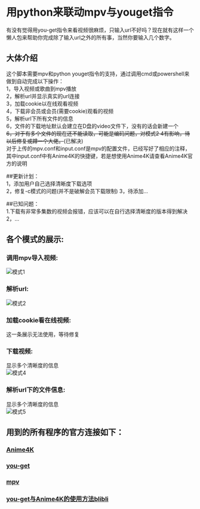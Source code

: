 # 用python来联动mpv与youget指令
有没有觉得用you-get指令来看视频很麻烦，只输入url不好吗？现在就有这样一个懒人包来帮助你完成除了输入url之外的所有事，当然你要输入几个数字。
## 大体介绍  
这个脚本需要mpv和python youget指令的支持，通过调用cmd或powershell来做到自动完成以下操作：  
1，导入视频或歌曲到mpv播放  
2，解析url并显示真实的url连接  
3，加载cookie以在线观看视频  
4，下载非会员或会员(需要cookie)观看的视频  
5，解析url下所有文件的信息  
6，文件的下载地址默认会建立在D盘的video文件下，没有的话会新建一个  
~~6，对于有多个文件的现在还不能读取，可能是编码问题，对模式2 4有影响，待以后修复或蹲一个大佬。~~(已解决)  
对于上传的mpv.conf和input.conf是mpv的配置文件，已经写好了相应的注释，其中input.conf中有Anime4K的快捷键，若是想使用Anime4K请查看Anime4K官方的说明  
  
##更新计划：  
1，添加用户自己选择清晰度下载选项  
2，修复-c模式的问题(并不是破解会员下载限制)
3，待添加...  
  
##已知问题：  
1.下载有非常多集数的视频会报错，应该可以在自行选择清晰度的版本得到解决
2，...
  
## 各个模式的展示:  
### 调用mpv导入视频:  
![模式1](https://github.com/DSN2002/-youget-mpv-python-/blob/main/%E8%A1%A8%E7%A4%BA/mod%201.jpg)  
  
### 解析url:  
  
![模式2](https://github.com/DSN2002/-youget-mpv-python-/blob/main/%E8%A1%A8%E7%A4%BA/mod%202.png)  
  
### 加载cookie看在线视频:  
这一条展示无法使用，等待修复
  
### 下载视频:  
显示多个清晰度的信息  
![模式4](https://github.com/DSN2002/-youget-mpv-python-/blob/main/%E8%A1%A8%E7%A4%BA/mod%204.png)  
  
### 解析url下的文件信息:  
显示多个清晰度的信息  
![模式5](https://github.com/DSN2002/-youget-mpv-python-/blob/main/%E8%A1%A8%E7%A4%BA/mod%205%20%E5%A4%9Ap.png)  
  
## 用到的所有程序的官方连接如下：  
### [Anime4K](https://github.com/bloc97/Anime4K)  
### [you-get](https://github.com/soimort/you-get)  
### [mpv](https://mpv.io/)  
### [you-get与Anime4K的使用方法blibli](https://www.bilibili.com/read/cv12828208)
